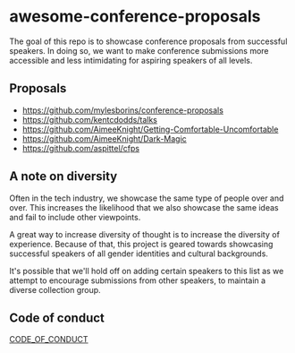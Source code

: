 # awesome-conference-proposals

The goal of this repo is to showcase conference proposals from successful
speakers. In doing so, we want to make conference submissions more accessible
and less intimidating for aspiring speakers of all levels.

## Proposals

- https://github.com/mylesborins/conference-proposals
- https://github.com/kentcdodds/talks
- https://github.com/AimeeKnight/Getting-Comfortable-Uncomfortable
- https://github.com/AimeeKnight/Dark-Magic
- https://github.com/aspittel/cfps

## A note on diversity

Often in the tech industry, we showcase the same type of people over and over.
This increases the likelihood that we also showcase the same ideas and fail to
include other viewpoints.

A great way to increase diversity of thought is to increase the diversity of
experience. Because of that, this project is geared towards showcasing
successful speakers of all gender identities and cultural backgrounds.

It's possible that we'll hold off on adding certain speakers to this list as we
attempt to encourage submissions from other speakers, to maintain a diverse
collection group.

## Code of conduct

[CODE_OF_CONDUCT](CODE_OF_CONDUCT.md)
